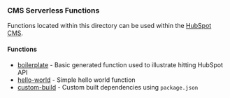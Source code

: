 ### CMS Serverless Functions
Functions located within this directory can be used within the [HubSpot CMS](https://www.hubspot.com/products/cms).

#### Functions
- [boilerplate](boilerplate) - Basic generated function used to illustrate hitting HubSpot API
- [hello-world](hello-world) - Simple hello world function
- [custom-build](custom-build) - Custom built dependencies using `package.json`


